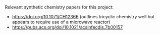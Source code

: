 Relevant synthetic chemistry papers for this project:
* https://doi.org/10.1071/CH12366 (outlines tricyclic chemistry well but appears to require use of a microwave reactor)
* https://pubs.acs.org/doi/10.1021/acsinfecdis.7b00157
